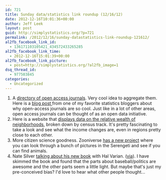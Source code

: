 ```yaml
---
id: 721
title: Sunday data/statistics link roundup (12/16/12)
date: 2012-12-16T10:01:36+00:00
author: Jeff Leek
layout: post
guid: http://simplystatistics.org/?p=721
permalink: /2012/12/16/sunday-datastatistics-link-roundup-121612/
al2fb_facebook_link_id:
  - 136171103105421_434572433265285
al2fb_facebook_link_time:
  - 2012-12-16T15:01:39+00:00
al2fb_facebook_link_picture:
  - post=http://simplystatistics.org/?al2fb_image=1
dsq_thread_id:
  - 977503845
categories:
  - Uncategorized
---
```

  1. A [directory of open access journals](http://www.doaj.org/doaj?func=home&uiLanguage=en). Very cool idea to aggregate them. Here is a [blog post ](http://www.thejuliagroup.com/blog/?p=2898)from one of my favorite statistics bloggers about why open-access journals are so cool. Just like in a lot of other areas, open access journals can be thought of as an open data initiative.
  2. Here is a website that [displays data on the relative wealth of neighborhoods](http://www.richblockspoorblocks.com/), broken down by census track. It's pretty fascinating to take a look and see what the income changes are, even in regions pretty close to each other.
  3. More citizen science goodness. Zooniverse [has a new project](https://www.zooniverse.org/project/snapshotserengeti) where you can look through a bunch of pictures in the Serengeti and see if you can find animals.
  4. Nate Silver [talking about his new book](http://www.youtube.com/watch?feature=player_embedded&v=mYIgSq-ZWE0) with Hal Varian. ([via](http://www.youtube.com/watch?feature=player_embedded&v=mYIgSq-ZWE0)). I have skimmed the book and found that the parts about baseball/politics are awesome and the other parts seem a little light. But maybe that's just my pre-conceived bias? I'd love to hear what other people thought...